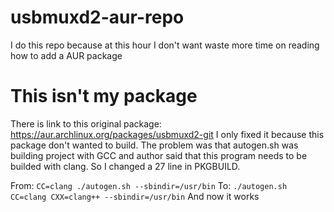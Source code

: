 # usbmuxd2-aur-repo
I do this repo because at this hour I don't want waste more time on reading how to add a AUR package

# This isn't my package
There is link to this original package: https://aur.archlinux.org/packages/usbmuxd2-git
I only fixed it because this package don't wanted to build. The problem was that autogen.sh was building project with GCC and author said that this program needs to be builded with clang.
So I changed a 27 line in PKGBUILD.

From:
`CC=clang ./autogen.sh --sbindir=/usr/bin`
To:
`./autogen.sh CC=clang CXX=clang++ --sbindir=/usr/bin`
And now it works
